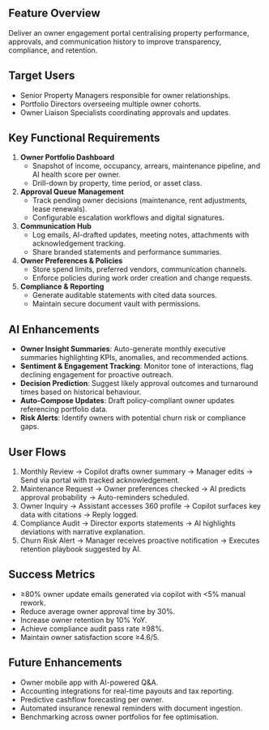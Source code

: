 ## Feature Overview
Deliver an owner engagement portal centralising property performance, approvals, and communication history to improve transparency, compliance, and retention.

## Target Users
- Senior Property Managers responsible for owner relationships.
- Portfolio Directors overseeing multiple owner cohorts.
- Owner Liaison Specialists coordinating approvals and updates.

## Key Functional Requirements
1. **Owner Portfolio Dashboard**
   - Snapshot of income, occupancy, arrears, maintenance pipeline, and AI health score per owner.
   - Drill-down by property, time period, or asset class.
2. **Approval Queue Management**
   - Track pending owner decisions (maintenance, rent adjustments, lease renewals).
   - Configurable escalation workflows and digital signatures.
3. **Communication Hub**
   - Log emails, AI-drafted updates, meeting notes, attachments with acknowledgement tracking.
   - Share branded statements and performance summaries.
4. **Owner Preferences & Policies**
   - Store spend limits, preferred vendors, communication channels.
   - Enforce policies during work order creation and change requests.
5. **Compliance & Reporting**
   - Generate auditable statements with cited data sources.
   - Maintain secure document vault with permissions.

## AI Enhancements
- **Owner Insight Summaries**: Auto-generate monthly executive summaries highlighting KPIs, anomalies, and recommended actions.
- **Sentiment & Engagement Tracking**: Monitor tone of interactions, flag declining engagement for proactive outreach.
- **Decision Prediction**: Suggest likely approval outcomes and turnaround times based on historical behaviour.
- **Auto-Compose Updates**: Draft policy-compliant owner updates referencing portfolio data.
- **Risk Alerts**: Identify owners with potential churn risk or compliance gaps.

## User Flows
1. Monthly Review → Copilot drafts owner summary → Manager edits → Send via portal with tracked acknowledgement.
2. Maintenance Request → Owner preferences checked → AI predicts approval probability → Auto-reminders scheduled.
3. Owner Inquiry → Assistant accesses 360 profile → Copilot surfaces key data with citations → Reply logged.
4. Compliance Audit → Director exports statements → AI highlights deviations with narrative explanation.
5. Churn Risk Alert → Manager receives proactive notification → Executes retention playbook suggested by AI.

## Success Metrics
- ≥80% owner update emails generated via copilot with <5% manual rework.
- Reduce average owner approval time by 30%.
- Increase owner retention by 10% YoY.
- Achieve compliance audit pass rate ≥98%.
- Maintain owner satisfaction score ≥4.6/5.

## Future Enhancements
- Owner mobile app with AI-powered Q&A.
- Accounting integrations for real-time payouts and tax reporting.
- Predictive cashflow forecasting per owner.
- Automated insurance renewal reminders with document ingestion.
- Benchmarking across owner portfolios for fee optimisation.
